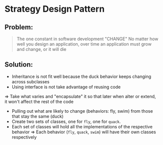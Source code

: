 # Strategy Design Pattern

## Problem:

> The one constant in software development
> "CHANGE"
> No matter how well you design an application, over time an application must grow and change, or it will die

## Solution:

- Inheritance is not fit well because the duck behavior keeps changing across subclasses
- Using interface is not take advantage of reusing code

=> Take what varies and "encapsulate" it so that later when alter or extend, it won't affect the rest of the code

- Pulling out what are likely to change (behaviors: fly, swim) from those that stay the same (duck)
- Create two sets of classes, one for `fly`, one for `quack`.
- Each set of classes will hold all the implementations of the respective behavior
=> Each behavior (`fly`, `quack`, `swim`) will have their own classes respectively


